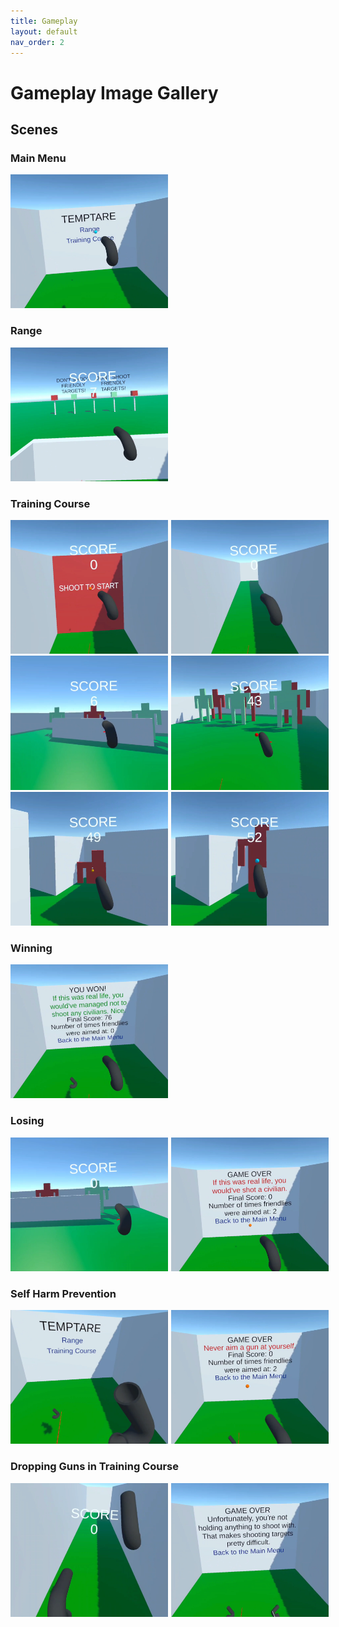 ```yaml
---
title: Gameplay
layout: default
nav_order: 2
---
```


# Gameplay Image Gallery
## Scenes
### Main Menu
<img src="./Images/MainMenu.png"/>

### Range
<img src="./Images/Range.png"/>

### Training Course
<img src="./Images/TrainingCourse1.png"/><img src="./Images/TrainingCourse2.png" width="48%" class="rIMG"/>
<img src="./Images/TrainingCourse3.png"/><img src="./Images/TrainingCourse4.png" width="48%" class="rIMG"/>
<img src="./Images/TrainingCourse5.png"/><img src="./Images/TrainingCourse6.png" class="rIMG"/>

### Winning
<img src="./Images/Win.png"/>

### Losing
<img src="./Images/Lose1.png"/><img src="./Images/Lose2.png" class="rIMG"/>

### Self Harm Prevention
<img src="./Images/SelfHarmPrevention1.png"/><img src="./Images/SelfHarmPrevention2.png" class="rIMG"/>

### Dropping Guns in Training Course
<img src="./Images/DroppedGunsPrevention1.png"/><img src="./Images/DroppedGunsPrevention2.png" class="rIMG"/>

<style>
/* image settings, mades images half-sized, so they can go side by side */
img {
    width: 50%;
    height: 50%;
}
/* additional settings for images on the right, moves them over to the right at a magnitude of the total padding for the two side by side images */
.rIMG {
    position: relative;
    left: 1%;
}
</style>